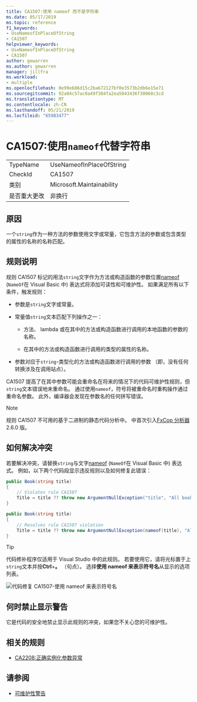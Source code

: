 ```yaml
---
title: CA1507:使用 nameof 而不是字符串
ms.date: 05/17/2019
ms.topic: reference
f1_keywords:
- UseNameofInPlaceOfString
- CA1507
helpviewer_keywords:
- UseNameofInPlaceOfString
- CA1507
author: gewarren
ms.author: gewarren
manager: jillfra
ms.workload:
- multiple
ms.openlocfilehash: 0e99e686d15c2ba672127bf0e3573b2db6e15e71
ms.sourcegitcommit: 92a04c57ac0a49f304fa2ea5043436f30068c3cd
ms.translationtype: MT
ms.contentlocale: zh-CN
ms.lasthandoff: 05/21/2019
ms.locfileid: "65983477"
---
```

# <a name="ca1507-use-nameof-in-place-of-string"></a>CA1507:使用`nameof`代替字符串

|||
|-|-|
|TypeName|UseNameofInPlaceOfString|
|CheckId|CA1507|
|类别|Microsoft.Maintainability|
|是否重大更改|非换行|

## <a name="cause"></a>原因

一个`string`作为一种方法的参数使用文字或常量，它包含方法的参数或包含类型的属性的名称的名称匹配。

## <a name="rule-description"></a>规则说明

规则 CA1507 标记的用法`string`文字作为方法或构造函数的参数位置[nameof](/dotnet/csharp/language-reference/keywords/nameof) (`NameOf`在 Visual Basic 中) 表达式将添加可读性和可维护性。 如果满足所有以下条件，触发规则：

- 参数是`string`文字或常量。

- 常量值`string`文本匹配下列操作之一：

   - 方法、 lambda 或在其中的方法或构造函数进行调用的本地函数的参数的名称。

   - 在其中的方法或构造函数进行调用的类型的属性的名称。

- 参数对应于`string`-类型化的方法或构造函数进行调用的参数 （即，没有任何转换涉及在调用站点）。

CA1507 提高了在其中参数可能会重命名在将来的情况下的代码可维护性规则，但`string`文本错误地未重命名。 通过使用`nameof`，符号将被重命名时重构操作通过重命名参数。 此外，编译器会发现在参数名的任何拼写错误。

> [!NOTE]
> 规则 CA1507 不可用的基于二进制的静态代码分析中。 中首次引入[FxCop 分析器](https://www.nuget.org/packages/Microsoft.CodeAnalysis.FxCopAnalyzers)2.6.0 版。

## <a name="how-to-fix-violations"></a>如何解决冲突

若要解决冲突，请替换`string`与文字[nameof](/dotnet/csharp/language-reference/keywords/nameof) (`NameOf`在 Visual Basic 中) 表达式。 例如，以下两个代码段显示违反规则以及如何修复此错误：

```csharp
public Book(string title)
{
    // Violates rule CA1507
    Title = title ?? throw new ArgumentNullException("title", "All books must have a title.");
}
```

```csharp
public Book(string title)
{
    // Resolves rule CA1507 violation
    Title = title ?? throw new ArgumentNullException(nameof(title), "All books must have a title.");
}
```

> [!TIP]
> 代码修补程序仅适用于 Visual Studio 中的此规则。 若要使用它，请将光标置于上`string`文本并按**Ctrl**+**。** （句点）。 选择**使用 nameof 来表示符号名**从显示的选项列表。
>
> ![代码修复 CA1507-使用 nameof 来表示符号名](media/ca1507-code-fix.PNG)

## <a name="when-to-suppress-warnings"></a>何时禁止显示警告

它是代码的安全地禁止显示此规则的冲突，如果您不关心您的可维护性。

## <a name="related-rules"></a>相关的规则

- [CA2208:正确实例化参数异常](ca2208-instantiate-argument-exceptions-correctly.md)

## <a name="see-also"></a>请参阅

- [可维护性警告](../code-quality/maintainability-warnings.md)